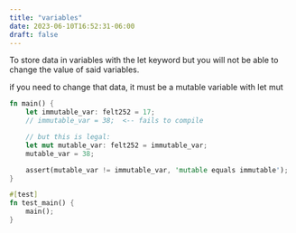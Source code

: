 ```yaml
---
title: "variables"
date: 2023-06-10T16:52:31-06:00
draft: false
---
```


To store data in variables with the let keyword but you will not be able to change the value of said variables.

if you need to change that data, it must be a mutable variable with let mut

```rust {.codebox}
fn main() {
    let immutable_var: felt252 = 17;
    // immutable_var = 38;  <-- fails to compile

    // but this is legal:
    let mut mutable_var: felt252 = immutable_var;
    mutable_var = 38;

    assert(mutable_var != immutable_var, 'mutable equals immutable');
}

#[test]
fn test_main() {
    main();
}
```
